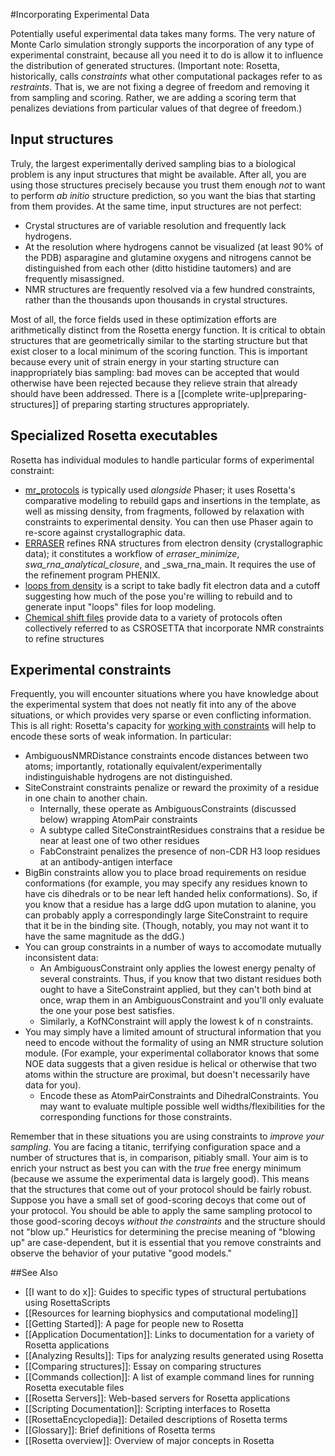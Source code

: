 #Incorporating Experimental Data

Potentially useful experimental data takes many forms.
The very nature of Monte Carlo simulation strongly supports the incorporation of any type of experimental constraint, because all you need it to do is allow it to influence the distribution of generated structures. 
(Important note: Rosetta, historically, calls _constraints_ what other computational packages refer to as _restraints_.
That is, we are not fixing a degree of freedom and removing it from sampling and scoring.
Rather, we are adding a scoring term that penalizes deviations from particular values of that degree of freedom.)

## Input structures

Truly, the largest experimentally derived sampling bias to a biological problem is any input structures that might be available.
After all, you are using those structures precisely because you trust them enough _not_ to want to perform _ab initio_ structure prediction, so you want the bias that starting from them provides.
At the same time, input structures are not perfect:
* Crystal structures are of variable resolution and frequently lack hydrogens.
* At the resolution where hydrogens cannot be visualized (at least 90% of the PDB) asparagine and glutamine oxygens and nitrogens cannot be distinguished from each other (ditto histidine tautomers) and are frequently misassigned.
* NMR structures are frequently resolved via a few hundred constraints, rather than the thousands upon thousands in crystal structures.

Most of all, the force fields used in these optimization efforts are arithmetically distinct from the Rosetta energy function.
It is critical to obtain structures that are geometrically similar to the starting structure but that exist closer to a local minimum of the scoring function.
This is important because every unit of strain energy in your starting structure can inappropriately bias sampling: bad moves can be accepted that would otherwise have been rejected because they relieve strain that already should have been addressed.
There is a [[complete write-up|preparing-structures]] of preparing starting structures appropriately.

## Specialized Rosetta executables

Rosetta has individual modules to handle particular forms of experimental constraint:

* [mr_protocols](application_documentation/mr-protocols) is typically used _alongside_ Phaser; it uses Rosetta's comparative modeling to rebuild gaps and insertions in the template, as well as missing density, from fragments, followed by relaxation with constraints to experimental density.
You can then use Phaser again to re-score against crystallographic data.
* [ERRASER](application_documentation/erraser) refines RNA structures from electron density (crystallographic data); it constitutes a workflow of _erraser_minimize_, _swa_rna_analytical_closure_, and _swa_rna_main.
It requires the use of the refinement program PHENIX.
* [loops from density](application_documentation/loops-from-density) is a script to take badly fit electron data and a cutoff suggesting how much of the pose you're willing to rebuild and to generate input "loops" files for loop modeling. 
* [Chemical shift files](rosetta_basics/chemical-shift-file) provide data to a variety of protocols often collectively referred to as CSROSETTA that incorporate NMR constraints to refine structures

## Experimental constraints  

Frequently, you will encounter situations where you have knowledge about the experimental system that does not neatly fit into any of the above situations, or which provides very sparse or even conflicting information.
This is all right: Rosetta's capacity for [working with constraints](rosetta_basics/constraint-file) will help to encode these sorts of weak information.
In particular:
* AmbiguousNMRDistance constraints encode distances between two atoms; importantly, rotationally equivalent/experimentally indistinguishable hydrogens are not distinguished.
* SiteConstraint constraints penalize or reward the proximity of a residue in one chain to another chain.
	* Internally, these operate as AmbiguousConstraints (discussed below) wrapping AtomPair constraints
	* A subtype called SiteConstraintResidues constrains that a residue be near at least one of two other residues
	* FabConstraint penalizes the presence of non-CDR H3 loop residues at an antibody-antigen interface
* BigBin constraints allow you to place broad requirements on residue conformations (for example, you may specify any residues known to have cis dihedrals or to be near left handed helix conformations).
So, if you know that a residue has a large ddG upon mutation to alanine, you can probably apply a correspondingly large SiteConstraint to require that it be in the binding site.
(Though, notably, you may not want it to have the same magnitude as the ddG.)
* You can group constraints in a number of ways to accomodate mutually inconsistent data:
    * An AmbiguousConstraint only applies the lowest energy penalty of several constraints.
Thus, if you know that two distant residues both ought to have a SiteConstraint applied, but they can't both bind at once, wrap them in an AmbiguousConstraint and you'll only evaluate the one your pose best satisfies.
    * Similarly, a KofNConstraint will apply the lowest k of n constraints.
* You may simply have a limited amount of structural information that you need to encode without the formality of using an NMR structure solution module.
(For example, your experimental collaborator knows that some NOE data suggests that a given residue is helical or otherwise that two atoms within the structure are proximal, but doesn't necessarily have data for you).
    * Encode these as AtomPairConstraints and DihedralConstraints.
	You may want to evaluate multiple possible well widths/flexibilities for the corresponding functions for those constraints.

Remember that in these situations you are using constraints to _improve your sampling_.
You are facing a titanic, terrifying configuration space and a number of structures that is, in comparison, pitiably small.
Your aim is to enrich your nstruct as best you can with the _true_ free energy minimum (because we assume the experimental data is largely good).
This means that the structures that come out of your protocol should be fairly robust.
Suppose you have a small set of good-scoring decoys that come out of your protocol.
You should be able to apply the same sampling protocol to those good-scoring decoys _without the constraints_ and the structure should not "blow up."
Heuristics for determining the precise meaning of "blowing up" are case-dependent, but it is essential that you remove constraints and observe the behavior of your putative "good models." 

##See Also

* [[I want to do x]]: Guides to specific types of structural pertubations using RosettaScripts
* [[Resources for learning biophysics and computational modeling]]
* [[Getting Started]]: A page for people new to Rosetta
* [[Application Documentation]]: Links to documentation for a variety of Rosetta applications
* [[Analyzing Results]]: Tips for analyzing results generated using Rosetta
* [[Comparing structures]]: Essay on comparing structures
* [[Commands collection]]: A list of example command lines for running Rosetta executable files
* [[Rosetta Servers]]: Web-based servers for Rosetta applications
* [[Scripting Documentation]]: Scripting interfaces to Rosetta
* [[RosettaEncyclopedia]]: Detailed descriptions of Rosetta terms
* [[Glossary]]: Brief definitions of Rosetta terms
* [[Rosetta overview]]: Overview of major concepts in Rosetta